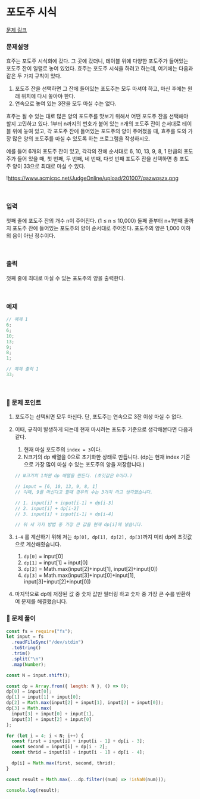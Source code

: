 # 포도주 시식

[문제 링크](https://www.acmicpc.net/problem/2156)

### 문제설명

효주는 포도주 시식회에 갔다. 그 곳에 갔더니, 테이블 위에 다양한 포도주가 들어있는 포도주 잔이 일렬로 놓여 있었다. 효주는 포도주 시식을 하려고 하는데, 여기에는 다음과 같은 두 가지 규칙이 있다.

1. 포도주 잔을 선택하면 그 잔에 들어있는 포도주는 모두 마셔야 하고, 마신 후에는 원래 위치에 다시 놓아야 한다.
2. 연속으로 놓여 있는 3잔을 모두 마실 수는 없다.

효주는 될 수 있는 대로 많은 양의 포도주를 맛보기 위해서 어떤 포도주 잔을 선택해야 할지 고민하고 있다. 1부터 n까지의 번호가 붙어 있는 n개의 포도주 잔이 순서대로 테이블 위에 놓여 있고, 각 포도주 잔에 들어있는 포도주의 양이 주어졌을 때, 효주를 도와 가장 많은 양의 포도주를 마실 수 있도록 하는 프로그램을 작성하시오.

예를 들어 6개의 포도주 잔이 있고, 각각의 잔에 순서대로 6, 10, 13, 9, 8, 1 만큼의 포도주가 들어 있을 때, 첫 번째, 두 번째, 네 번째, 다섯 번째 포도주 잔을 선택하면 총 포도주 양이 33으로 최대로 마실 수 있다.

!https://www.acmicpc.net/JudgeOnline/upload/201007/qazwqszx.png

<br/>

### 입력

첫째 줄에 포도주 잔의 개수 n이 주어진다. (1 ≤ n ≤ 10,000) 둘째 줄부터 n+1번째 줄까지 포도주 잔에 들어있는 포도주의 양이 순서대로 주어진다. 포도주의 양은 1,000 이하의 음이 아닌 정수이다.

<br/>

### 출력

첫째 줄에 최대로 마실 수 있는 포도주의 양을 출력한다.

<br/>

### 예제

```jsx
// 예제 1
6;
6;
10;
13;
9;
8;
1;

// 예제 출력 1
33;
```

<br/>

### 📕 문제 포인트

1. 포도주는 선택되면 모두 마신다. 단, 포도주는 연속으로 3잔 이상 마실 수 없다.
2. 이때, 규칙이 발생하게 되는데 현재 마시려는 포도주 기준으로 생각해본다면 다음과 같다.

   1. 현재 마실 포도주의 `index = 3`이다.
   2. N크기의 dp 배열을 0으로 초기화한 상태로 만듭니다. (dp는 현재 index 기준으로 가장 많이 마실 수 있는 포도주의 양을 저장합니다.)

   ```jsx
   // N크기의 1차원 dp 배열을 만든다. (초깃값은 0이다.)

   // input = [6, 10, 13, 9, 8, 1]
   // 이때, 9를 마신다고 할때 경우의 수는 3가지 라고 생각했습니다.

   // 1. input[i] + input[i-1] + dp[i-3]
   // 2. input[i] + dp[i-2]
   // 3. input[i] + input[i-1] + dp[i-4]

   // 위 세 가지 방법 중 가장 큰 값을 현재 dp[i]에 넣습니다.
   ```

3. `i-4` 를 계산하기 위해 저는 `dp[0], dp[1], dp[2], dp[3]`까지 미리 dp에 초깃값으로 계산해줬습니다.
   1. `dp[0]` = input[0]
   2. `dp[1]` = input[1] + input[0]
   3. `dp[2]` = Math.max(input[2]+input[1], input[2]+input[0])
   4. `dp[3]` = Math.max(input[3]+input[0]+input[1], input[3]+input[2]+input[0])
4. 마지막으로 dp에 저장된 값 중 숫자 값만 필터링 하고 숫자 중 가장 큰 수를 반환하여 문제를 해결했습니다.

### 📝 문제 풀이

```js
const fs = require("fs");
let input = fs
  .readFileSync("/dev/stdin")
  .toString()
  .trim()
  .split("\n")
  .map(Number);

const N = input.shift();

const dp = Array.from({ length: N }, () => 0);
dp[0] = input[0];
dp[1] = input[1] + input[0];
dp[2] = Math.max(input[2] + input[1], input[2] + input[0]);
dp[3] = Math.max(
  input[3] + input[0] + input[1],
  input[3] + input[2] + input[0]
);

for (let i = 4; i < N; i++) {
  const first = input[i] + input[i - 1] + dp[i - 3];
  const second = input[i] + dp[i - 2];
  const thrid = input[i] + input[i - 1] + dp[i - 4];

  dp[i] = Math.max(first, second, thrid);
}

const result = Math.max(...dp.filter((num) => !isNaN(num)));

console.log(result);
```
